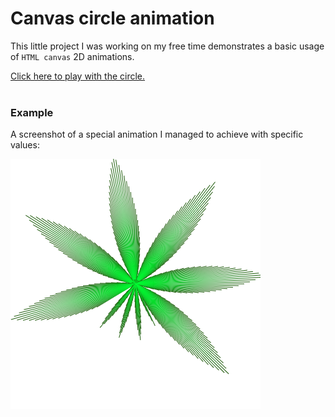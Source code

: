 # Canvas circle animation

This little project I was working on my free time demonstrates a basic usage of `HTML canvas` 2D animations.

<a href="https://canvas-circle-animation.vercel.app/" target="_blank">Click here to play with the circle.</a>
<br>
<br>

### Example

A screenshot of a special animation I managed to achieve with specific values:

![Alt text](./public/example.png "Example")
